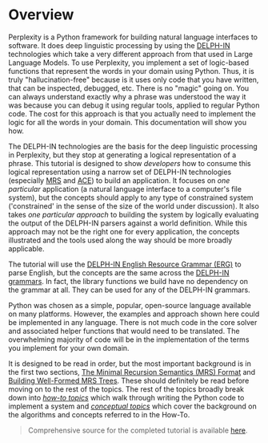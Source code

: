 # Overview
Perplexity is a Python framework for building natural language interfaces to software. It does deep linguistic processing by using the [DELPH-IN](https://delph-in.github.io/docs/home/Home/) technologies which take a very different approach from that used in Large Language Models. To use Perplexity, you implement a set of logic-based functions that represent the words in your domain using Python. Thus, it is truly "hallucination-free" because is it uses only code that you have written, that can be inspected, debugged, etc. There is no "magic" going on. You can always understand exactly why a phrase was understood the way it was because you can debug it using regular tools, applied to regular Python code. The cost for this approach is that you actually need to implement the logic for all the words in your domain. This documentation will show you how.

The DELPH-IN technologies are the basis for the deep linguistic processing in Perplexity, but they stop at generating a logical representation of a phrase. 
This tutorial is designed to show *developers* how to consume this logical representation using a narrow set of DELPH-IN technologies (especially [MRS](mrscon/devhowto0010MRS) and [ACE](http://sweaglesw.org/linguistics/ace/)) to build an application. It focuses on *one particular* application (a natural language interface to a computer's file system), but the concepts should apply to any type of constrained system ('constrained' in the sense of the size of the world under discussion). It also takes *one particular approach* to building the system by logically evaluating the output of the DELPH-IN parsers against a world definition. While this approach may not be the right one for every application, the concepts illustrated and the tools used along the way should be more broadly applicable.

The tutorial will use the [DELPH-IN English Resource Grammar (ERG)](https://delph-in.github.io/docs/erg/ErgTop/) to parse English, but the concepts are the same across the [DELPH-IN grammars](https://delph-in.github.io/docs/grammars/GrammarsOverview/).  In fact, the library functions we build have no dependency on the grammar at all. They can be used for any of the DELPH-IN grammars.

Python was chosen as a simple, popular, open-source language available on many platforms. However, the examples and approach shown here could be implemented in any language. There is not much code in the core solver and associated helper functions that would need to be translated. The overwhelming majority of code will be in the implementation of the terms you implement for your own domain.

It is designed to be read in order, but the most important background is in the first two sections, [The Minimal Recursion Semantics (MRS) Format](mrscon/devhowto0010MRS) and [Building Well-Formed MRS Trees](mrscon/devhowto0020WellFormedTree). These should definitely be read before moving on to the rest of the topics. The rest of the topics broadly break down into [*how-to topics*](pxHowTo/pxHowTo010Overview) which walk through writing the Python code to implement a system and [*conceptual topics*](devcon/devcon0000Overview) which cover the background on the algorithms and concepts referred to in the How-To.

> Comprehensive source for the completed tutorial is available [here](https://github.com/EricZinda/Perplexity/samples/hello_world).